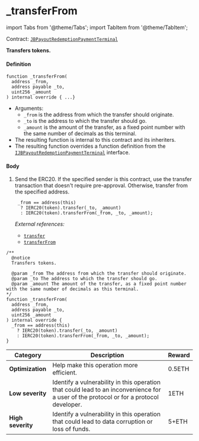 # _transferFrom

import Tabs from '@theme/Tabs';
import TabItem from '@theme/TabItem';

Contract: [`JBPayoutRedemptionPaymentTerminal`](/api/contracts/or-payment-terminals/jberc20paymentterminal/)​‌

<Tabs>
<TabItem value="Step by step" label="Step by step">

**Transfers tokens.**

#### Definition

```
function _transferFrom(
  address _from,
  address payable _to,
  uint256 _amount
) internal override { ...}
```

* Arguments:
  * `_from` is the address from which the transfer should originate.
  * `_to` is the address to which the transfer should go.
  * `_amount` is the amount of the transfer, as a fixed point number with the same number of decimals as this terminal.
* The resulting function is internal to this contract and its inheriters.
* The resulting function overrides a function definition from the [`IJBPayoutRedemptionPaymentTerminal`](/api/interfaces/ijbpayoutredemptionpaymentterminal.md) interface.

#### Body

1.  Send the ERC20. If the specified sender is this contract, use the transfer transaction that doesn't require pre-approval. Otherwise, transfer from the specified address.

    ```
     _from == address(this)
      ? IERC20(token).transfer(_to, _amount)
      : IERC20(token).transferFrom(_from, _to, _amount);
    ```

    _External references:_

    * [`transfer`](https://docs.openzeppelin.com/contracts/4.x/api/token/erc20#IERC20-Transfer-address-address-uint256-)
    * [`transferFrom`](https://docs.openzeppelin.com/contracts/4.x/api/token/erc20#IERC20-transferFrom-address-address-uint256-)


</TabItem>

<TabItem value="Code" label="Code">

```
/** 
  @notice
  Transfers tokens.

  @param _from The address from which the transfer should originate.
  @param _to The address to which the transfer should go.
  @param _amount The amount of the transfer, as a fixed point number with the same number of decimals as this terminal.
*/
function _transferFrom(
  address _from,
  address payable _to,
  uint256 _amount
) internal override {
  _from == address(this)
    ? IERC20(token).transfer(_to, _amount)
    : IERC20(token).transferFrom(_from, _to, _amount);
}
```

</TabItem>

<TabItem value="Bug bounty" label="Bug bounty">

| Category          | Description                                                                                                                            | Reward |
| ----------------- | -------------------------------------------------------------------------------------------------------------------------------------- | ------ |
| **Optimization**  | Help make this operation more efficient.                                                                                               | 0.5ETH |
| **Low severity**  | Identify a vulnerability in this operation that could lead to an inconvenience for a user of the protocol or for a protocol developer. | 1ETH   |
| **High severity** | Identify a vulnerability in this operation that could lead to data corruption or loss of funds.                                        | 5+ETH  |

</TabItem>
</Tabs>
